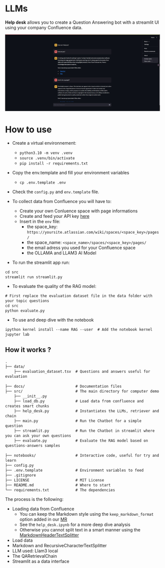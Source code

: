 # LLMs

**Help desk** allows you to create a Question Answering bot with a streamlit UI using your company Confluence data.

<p align="center">
  <img src="./docs/chatbot_with_confluence.jpg" alt="Chatbot with Confluence"/>
</p>

# How to use

- Create a virtual environnement:
    - `python3.10 -m venv .venv`
    - `source .venv/bin/activate`
    - `pip install -r requirements.txt`

- Copy the env.template and fill your environment variables
     - `cp .env.template .env`

- Check the `config.py` and `env.template` file.
- To collect data from Confluence you will have to:
  - Create your own Conluence space with page informations
  - Create and feed your API key [here]('https://support.atlassian.com/atlassian-account/docs/manage-api-tokens-for-your-atlassian-account/')
  - Insert in the  `env` file:
    -  the space_key: `https://yoursite.atlassian.com/wiki/spaces/<space_key>/pages/`
    -  the space_name: `<space_name>/spaces/<space_key>/pages/`
    -  the email adress you used for your Confluence space
    -  the OLLAMA and LLAM3 AI Model

- To run the streamlit app run:
```
cd src
streamlit run streamlit.py
```

- To evaluate the quality of the RAG model:
```
# First replace the evaluation dataset file in the data folder with your topic questions
cd src
python evaluate.py
```

- To use and deep dive with the notebook
```
ipython kernel install --name RAG --user  # Add the notebook kernel
jupyter lab
```

## How it works ?


    .
    ├── data/
        ├── evaluation_dataset.tsv  # Questions and answers useful for evaluation

    ├── docs/                       # Documentation files
    ├── src/                        # The main directory for computer demo
        ├── __init__.py
        ├── load_db.py              # Load data from confluence and creates smart chunks
        ├── help_desk.py            # Instantiates the LLMs, retriever and chain
        ├── main.py                 # Run the Chatbot for a simple question
        ├── streamlit.py            # Run the Chatbot in streamlit where you can ask your own questions
        ├── evaluate.py             # Evaluate the RAG model based on questions-answers samples

    ├── notebooks/                  # Interactive code, useful for try and learn
    ├── config.py
    ├── .env.template               # Environment variables to feed
    ├── .gitignore
    ├── LICENSE                     # MIT License
    ├── README.md                   # Where to start
    └── requirements.txt            # The dependencies


The process is the following:
- Loading data from Confluence
  - You can keep the Markdown style using the `keep_markdown_format` option added in our [MR]('https://github.com/langchain-ai/langchain/pull/8246')
  - See the `help_desk.ipynb` for a more deep dive analysis
  - Otherwise you cannot split text in a smart manner using the [MarkdownHeaderTextSplitter]('https://python.langchain.com/docs/modules/data_connection/document_transformers/text_splitters/markdown_header_metadata')
- Load data
- Markdown and RecursiveCharacterTextSplitter
- LLM used: Llam3 local
- The QARetrievalChain
- Streamlit as a data interface